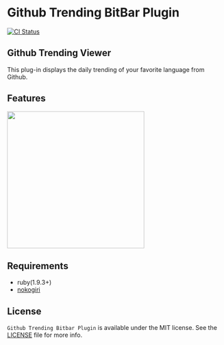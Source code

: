 Github Trending BitBar Plugin
===
[![CI Status](http://img.shields.io/travis/mfks17/bitbar-plugin-github-trending.svg?style=flat)](https://travis-ci.org/mfks17/bitbar-plugin-github-trending)

## Github Trending Viewer

This plug-in displays the daily trending of your favorite language from Github.

## Features

<img src="/Users/mfks17/src/github.com/mfks17/bitbar-plugin-github-trending/Screenshots/02.gif" width="320px" />

## Requirements

- ruby(1.9.3+)
- [nokogiri](https://github.com/sparklemotion/nokogiri)

## License

```Github Trending Bitbar Plugin``` is available under the MIT license. See the [LICENSE](https://github.com/mfks17/bitbar-plugin-github-trending/blob/master/LICENSE) file for more info.
